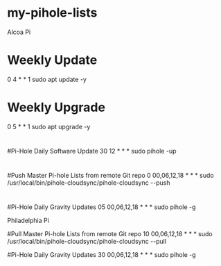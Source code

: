 # my-pihole-lists

Alcoa Pi

  # Weekly Update 
  0 4 * * 1 sudo apt update  -y
  #
  # Weekly Upgrade
  0 5 * * 1 sudo apt upgrade -y
  #
  #Pi-Hole Daily Software Update
  30 12 * * * sudo pihole -up
  #
  #Push Master Pi-hole Lists from remote Git repo
  0 00,06,12,18 * * * sudo /usr/local/bin/pihole-cloudsync/pihole-cloudsync --push
  #
  #Pi-Hole Daily Gravity Updates
  05 00,06,12,18 * * * sudo pihole -g
  
Philadelphia Pi

  #Pull Master Pi-hole Lists from remote Git repo
  10 00,06,12,18 * * * sudo /usr/local/bin/pihole-cloudsync/pihole-cloudsync --pull

  #Pi-Hole Daily Gravity Updates
  30 00,06,12,18 * * * sudo pihole -g
